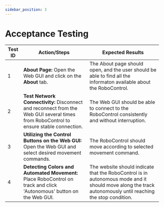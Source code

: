 ```yaml
---
sidebar_position: 3
---
```

# Acceptance Testing

| Test ID | Action/Steps | Expected Results |
| ------- | ------------ | ---------------- |
| 1 | **About Page:** Open the Web GUI and click on the **About** tab. | The About page should open, and the user should be able to find all the informaton available about the RoboControl. |
| 2 | **Test Network Connectivity:** Disconnect and reconnect from the Web GUI several times from RoboControl to ensure stable connection. | The Web GUI should be able to connect to the RoboControl consistently and without interruption. |
| 3 | **Utilizing the Control Buttons on the Web GUI:**  Open the Web GUI and select desired movement commands. | The RoboControl should move according to selected movement command. |
| 4 | **Detecting Colors and Automated Movement:** Place RoboControl on track and click 'Autonomous' button on the Web GUI. | The website should indicate that the RoboControl is in autonomous mode and it should move along the track autonomously until reaching the stop condition. |
      

